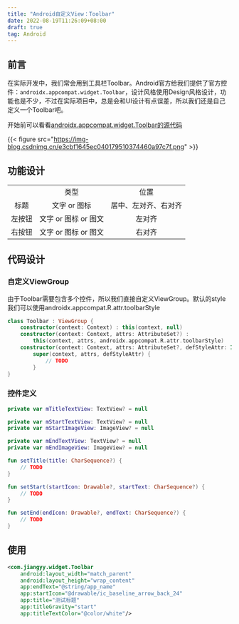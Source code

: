 ```yaml
---
title: "Android自定义View：Toolbar"
date: 2022-08-19T11:26:09+08:00
draft: true
tag: Android
---
```


## 前言

在实际开发中，我们常会用到工具栏Toolbar。Android官方给我们提供了官方控件：`androidx.appcompat.widget.Toolbar`，设计风格使用Design风格设计，功能也是不少，不过在实际项目中，总是会和UI设计有点误差，所以我们还是自己定义一个Toolbar吧。

开始前可以看看[androidx.appcompat.widget.Toolbar的源代码](https://cs.android.com/androidx/platform/frameworks/support/+/androidx-main:appcompat/appcompat/src/main/java/androidx/appcompat/widget/Toolbar.java)

{{< figure src="https://img-blog.csdnimg.cn/e3cbf1645ec040179510374460a97c7f.png" >}}

## 功能设计

| | | |
| :---: | :---: | :---: |
| | 类型 | 位置 |
| 标题 | 文字 or 图标 | 居中、左对齐、右对齐 |
| 左按钮 | 文字 or 图标 or 图文 | 左对齐 |
| 右按钮 | 文字 or 图标 or 图文 | 右对齐 |

## 代码设计

### 自定义ViewGroup

由于Toolbar需要包含多个控件，所以我们直接自定义ViewGroup。默认的style我们可以使用androidx.appcompat.R.attr.toolbarStyle

```kotlin
class Toolbar : ViewGroup {
    constructor(context: Context) : this(context, null)
    constructor(context: Context, attrs: AttributeSet?) : 
        this(context, attrs, androidx.appcompat.R.attr.toolbarStyle)
    constructor(context: Context, attrs: AttributeSet?, defStyleAttr: Int) : 
        super(context, attrs, defStyleAttr) {
            // TODO
        }
}
```

### 控件定义

```kotlin
private var mTitleTextView: TextView? = null

private var mStartTextView: TextView? = null
private var mStartImageView: ImageView? = null

private var mEndTextView: TextView? = null
private var mEndImageView: ImageView? = null

fun setTitle(title: CharSequence?) {
    // TODO
}

fun setStart(startIcon: Drawable?, startText: CharSequence?) {
    // TODO
}

fun setEnd(endIcon: Drawable?, endText: CharSequence?) {
    // TODO
}
```

## 使用

```xml
<com.jiangyy.widget.Toolbar
    android:layout_width="match_parent"
    android:layout_height="wrap_content"
    app:endText="@string/app_name"
    app:startIcon="@drawable/ic_baseline_arrow_back_24"
    app:title="测试标题"
    app:titleGravity="start"
    app:titleTextColor="@color/white"/>
```
